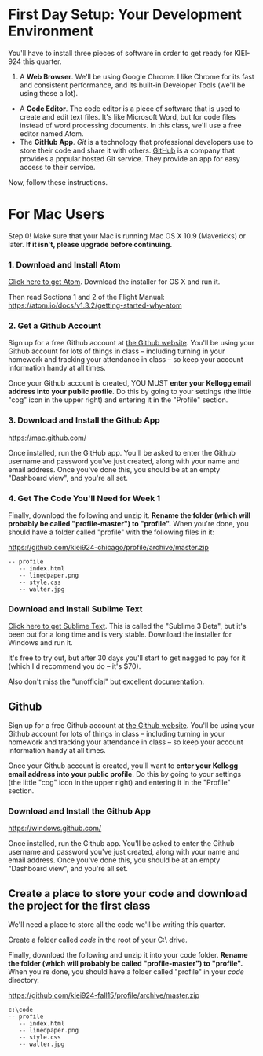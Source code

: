 # First Day Setup: Your Development Environment

You'll have to install three pieces of software in order to get ready for KIEI-924 this quarter.

1. A **Web Browser**. We'll be using Google Chrome. I like Chrome for its fast and consistent performance, and its built-in Developer Tools (we'll be using these a lot).
- A **Code Editor**.  The code editor is a piece of software that is used to create and edit text files. It's like Microsoft Word, but for code files instead of word processing documents. In this class, we'll use a free editor named Atom.
- The **GitHub App**.  _Git_ is a technology that professional developers use to store their code and share it with others. [GitHub](https://www.github.com) is a company that provides a popular hosted Git service. They provide an app for easy access to their service.

Now, follow these instructions.

# For Mac Users

Step 0! Make sure that your Mac is running Mac OS X 10.9 (Mavericks) or later. **If it isn't, please upgrade before continuing.**


### 1. Download and Install Atom

[Click here to get Atom](http://www.atom.io). Download the installer for OS X and run it.

Then read Sections 1 and 2 of the Flight Manual: https://atom.io/docs/v1.3.2/getting-started-why-atom

### 2. Get a Github Account

Sign up for a free Github account at [the Github website](https://github.com/). You'll be using your Github account for lots of things in class – including turning in your homework and tracking your attendance in class – so keep your account information handy at all times.

Once your Github account is created, YOU MUST **enter your Kellogg email address into your public profile**. Do this by going to your settings (the little "cog" icon in the upper right) and entering it in the "Profile" section.

### 3. Download and Install the Github App

https://mac.github.com/

Once installed, run the GitHub app. You'll be asked to enter the Github username and password you've just created, along with your name and email address. Once you've done this, you should be at an empty "Dashboard view", and you're all set.

### 4. Get The Code You'll Need for Week 1

Finally, download the following and unzip it. **Rename the folder (which will probably be called "profile-master") to "profile".** When you're done, you should have a folder called "profile" with the following files in it:

https://github.com/kiei924-chicago/profile/archive/master.zip

    -- profile
       -- index.html
       -- linedpaper.png
       -- style.css
       -- walter.jpg

 
### Download and Install Sublime Text
 
[Click here to get Sublime Text](http://www.sublimetext.com/3). This is called the "Sublime 3 Beta", but it's been out for a long time and is very stable. Download the installer for Windows and run it.
 
It's free to try out, but after 30 days you'll start to get nagged to pay for it (which I'd recommend you do – it's $70).
 
Also don't miss the "unofficial" but excellent [documentation](http://docs.sublimetext.info/en/latest/index.html).
 
## Github

Sign up for a free Github account at [the Github website](https://github.com/). You'll be using your Github account for lots of things in class – including turning in your homework and tracking your attendance in class – so keep your account information handy at all times.

Once your Github account is created, you'll want to **enter your Kellogg email address into your public profile**. Do this by going to your settings (the little "cog" icon in the upper right) and entering it in the "Profile" section.
 
### Download and Install the Github App
 
https://windows.github.com/
 
Once installed, run the Github app. You'll be asked to enter the Github username and password you've just created, along with your name and email address. Once you've done this, you should be at an empty "Dashboard view", and you're all set.
 
## Create a place to store your code and download the project for the first class
 
We'll need a place to store all the code we'll be writing this quarter.
 
Create a folder called *code* in the root of your C:\ drive.
 
Finally, download the following and unzip it into your code folder. **Rename the folder (which will probably be called "profile-master") to "profile".** When you're done, you should have a folder called "profile" in your *code* directory.
 
https://github.com/kiei924-fall15/profile/archive/master.zip

    c:\code
    -- profile
       -- index.html
       -- linedpaper.png
       -- style.css
       -- walter.jpg


